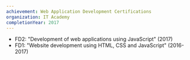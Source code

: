 ```yaml
---
achievement: Web Application Development Certifications
organization: IT Academy
completionYear: 2017
---
```


- FD2: "Development of web applications using JavaScript" (2017)
- FD1: "Website development using HTML, CSS and JavaScript" (2016-2017)
